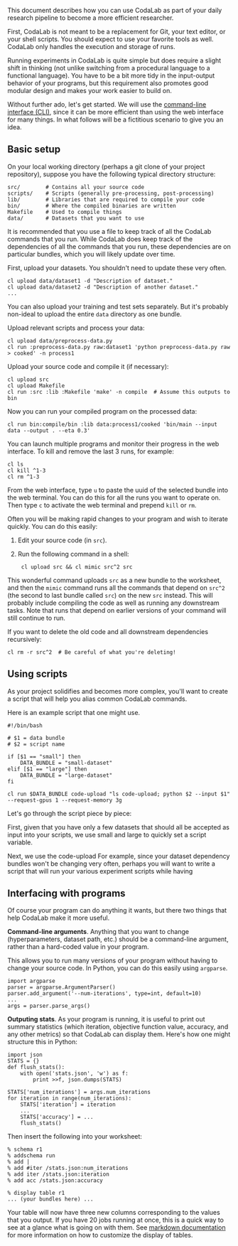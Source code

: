 This document describes how you can use CodaLab as part of your daily research
pipeline to become a more efficient researcher.

First, CodaLab is not meant to be a replacement for Git, your text editor, or
your shell scripts.  You should expect to use your favorite tools as well.
CodaLab only handles the execution and storage of runs.

Running experiments in CodaLab is quite simple but does require a slight shift
in thinking (not unlike switching from a procedural language to a functional
language).  You have to be a bit more tidy in the input-output behavior of your
programs, but this requirement also promotes good modular design and makes your
work easier to build on.

Without further ado, let's get started.  We will use the [command-line
interface (CLI)](CLI-Basics), since it can be more efficient than using the web
interface for many things.  In what follows will be a fictitious scenario to
give you an idea.

## Basic setup

On your local working directory (perhaps a git clone of your project
repository), suppose you have the following typical directory structure:

    src/        # Contains all your source code
    scripts/    # Scripts (generally pre-processing, post-processing)
    lib/        # Libraries that are required to compile your code
    bin/        # Where the compiled binaries are written
    Makefile    # Used to compile things
    data/       # Datasets that you want to use

It is recommended that you use a file to keep track of all the CodaLab commands
that you run.  While CodaLab does keep track of the dependencies of all the
commands that you run, these dependencies are on particular bundles, which
you will likely update over time.

First, upload your datasets.  You shouldn't need to update these very often.

    cl upload data/dataset1 -d "Description of dataset."
    cl upload data/dataset2 -d "Description of another dataset."
    ...

You can also upload your training and test sets separately.  But it's probably
non-ideal to upload the entire `data` directory as one bundle.

Upload relevant scripts and process your data:

    cl upload data/preprocess-data.py
    cl run :preprocess-data.py raw:dataset1 'python preprocess-data.py raw > cooked' -n process1

Upload your source code and compile it (if necessary):

    cl upload src
    cl upload Makefile
    cl run :src :lib :Makefile 'make' -n compile  # Assume this outputs to bin

Now you can run your compiled program on the processed data:

    cl run bin:compile/bin :lib data:process1/cooked 'bin/main --input data --output . --eta 0.3'

You can launch multiple programs and monitor their progress in the web
interface.  To kill and remove the last 3 runs, for example:

    cl ls
    cl kill ^1-3
    cl rm ^1-3

From the web interface, type `u` to paste the uuid of the selected bundle into
the web terminal.  You can do this for all the runs you want to operate on.
Then type `c` to activate the web terminal and prepend `kill` or `rm`.

Often you will be making rapid changes to your program and wish to iterate quickly.
You can do this easily:

1. Edit your source code (in `src`).

2. Run the following command in a shell:

        cl upload src && cl mimic src^2 src

This wonderful command uploads `src` as a new bundle to the worksheet,
and then the `mimic` command runs all the commands that depend on `src^2` (the
second to last bundle called `src`) on the new `src` instead.  This will probably
include compiling the code as well as running any downstream tasks.  Note
that runs that depend on earlier versions of your command will still continue
to run.

If you want to delete the old code and all downstream dependencies recursively:

    cl rm -r src^2  # Be careful of what you're deleting!

## Using scripts

As your project solidifies and becomes more complex, you'll want to create a script that will help you alias common CodaLab commands.

Here is an example script that one might use. 

    #!/bin/bash

    # $1 = data bundle
    # $2 = script name

    if [$1 == "small"] then
        DATA_BUNDLE	= "small-dataset"
    elif [$1 == "large"] then
        DATA_BUNDLE = "large-dataset"
    fi

    cl run $DATA_BUNDLE code-upload "ls code-upload; python $2 --input $1" --request-gpus 1 --request-memory 3g

Let's go through the script piece by piece:

First, given that you have only a few datasets that should all be accepted as input into your scripts, we use small and large to quickly set a script variable.

Next, we use the code-upload 
For example, since your dataset dependency bundles won't be changing very often, perhaps you will want to write a script that will run your various experiment scripts while having



## Interfacing with programs

Of course your program can do anything it wants, but there two things that help
CodaLab make it more useful.

**Command-line arguments**.
Anything that you want to change (hyperparameters, dataset path, etc.) should
be a command-line argument, rather than a hard-coded value in your program.

This allows you to run many versions of your program without having to change
your source code.  In Python, you can do this easily using `argparse`.

    import argparse
    parser = argparse.ArgumentParser()
    parser.add_argument('--num-iterations', type=int, default=10)
    ...
    args = parser.parse_args()

**Outputing stats**.
As your program is running, it is useful to print out summary statistics (which
iteration, objective function value, accuracy, and any other metrics) so that
CodaLab can display them.  Here's how one might structure this in Python:

    import json
    STATS = {}
    def flush_stats():
        with open('stats.json', 'w') as f:
            print >>f, json.dumps(STATS)

    STATS['num_iterations'] = args.num_iterations
    for iteration in range(num_iterations):
        STATS['iteration'] = iteration
        ...
        STATS['accuracy'] = ...
        flush_stats()

Then insert the following into your worksheet:

    % schema r1
    % addschema run
    % add |
    % add #iter /stats.json:num_iterations
    % add iter /stats.json:iteration
    % add acc /stats.json:accuracy

    % display table r1
    ... (your bundles here) ...

Your table will now have three new columns corresponding to the values that you
output.  If you have 20 jobs running at once, this is a quick way to see at a
glance what is going on with them.  See [markdown
documentation](Worksheet-Markdown) for more information on how to customize the
display of tables.
